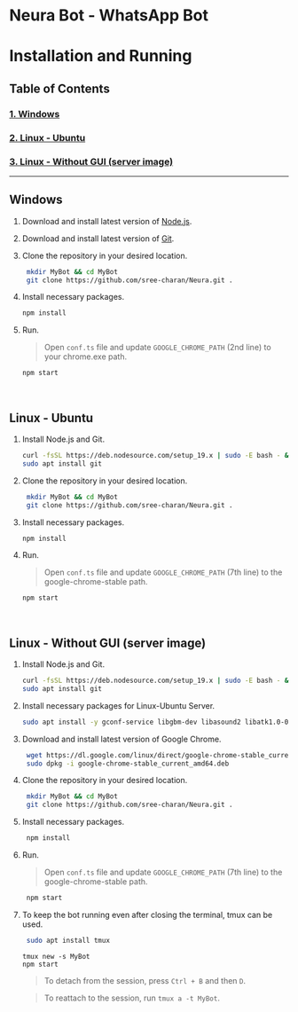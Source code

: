 # **Neura Bot - WhatsApp Bot**

# Installation and Running

## Table of Contents

### [1. Windows](#windows)

### [2. Linux - Ubuntu](#linux---ubuntu)

### [3. Linux - Without GUI (server image)](#linux---without-gui-server-image)

---

## Windows

1. Download and install latest version of [Node.js](https://nodejs.org/en/download/current/).
2. Download and install latest version of [Git](https://git-scm.com/downloads).
3. Clone the repository in your desired location.

   ```bash
    mkdir MyBot && cd MyBot
    git clone https://github.com/sree-charan/Neura.git .
   ```

4. Install necessary packages.

   ```bash
   npm install
   ```

5. Run.

   > Open `conf.ts` file and update `GOOGLE_CHROME_PATH` (2nd line) to your chrome.exe path.

   ```bash
   npm start
   ```

<br/>

## Linux - Ubuntu

1. Install Node.js and Git.

   ```bash
   curl -fsSL https://deb.nodesource.com/setup_19.x | sudo -E bash - && sudo apt-get install -y nodejs
   sudo apt install git
   ```

2. Clone the repository in your desired location.

   ```bash
    mkdir MyBot && cd MyBot
    git clone https://github.com/sree-charan/Neura.git .
   ```

3. Install necessary packages.

   ```bash
   npm install
   ```

4. Run.

   > Open `conf.ts` file and update `GOOGLE_CHROME_PATH` (7th line) to the google-chrome-stable path.

   ```bash
   npm start
   ```

<br/>

## Linux - Without GUI (server image)

1. Install Node.js and Git.

   ```bash
   curl -fsSL https://deb.nodesource.com/setup_19.x | sudo -E bash - && sudo apt-get install -y nodejs
   sudo apt install git
   ```

2. Install necessary packages for Linux-Ubuntu Server.

   ```bash
   sudo apt install -y gconf-service libgbm-dev libasound2 libatk1.0-0 libc6 libcairo2 libcups2 libdbus-1-3 libexpat1 libfontconfig1 libgcc1 libgconf-2-4 libgdk-pixbuf2.0-0 libglib2.0-0 libgtk-3-0 libnspr4 libpango-1.0-0 libpangocairo-1.0-0 libstdc++6 libu2f-udev libvulkan1 libx11-6 libx11-xcb1 libxcb1 libxcomposite1 libxcursor1 libxdamage1 libxext6 libxfixes3 libxi6 libxrandr2 libxrender1 libxss1 libxtst6 ca-certificates fonts-liberation libappindicator1 libnss3 lsb-release xdg-utils wget
   ```

3. Download and install latest version of Google Chrome.

   ```bash
    wget https://dl.google.com/linux/direct/google-chrome-stable_current_amd64.deb
    sudo dpkg -i google-chrome-stable_current_amd64.deb
   ```

4. Clone the repository in your desired location.

   ```bash
    mkdir MyBot && cd MyBot
    git clone https://github.com/sree-charan/Neura.git .
   ```

5. Install necessary packages.

   ```bash
    npm install
   ```

6. Run.

   > Open `conf.ts` file and update `GOOGLE_CHROME_PATH` (7th line) to the google-chrome-stable path.

   ```bash
    npm start
   ```

7. To keep the bot running even after closing the terminal, tmux can be used.

   ```bash
    sudo apt install tmux
   ```

   ```
   tmux new -s MyBot
   npm start
   ```

   > To detach from the session, press `Ctrl + B` and then `D`.

   > To reattach to the session, run `tmux a -t MyBot`.
